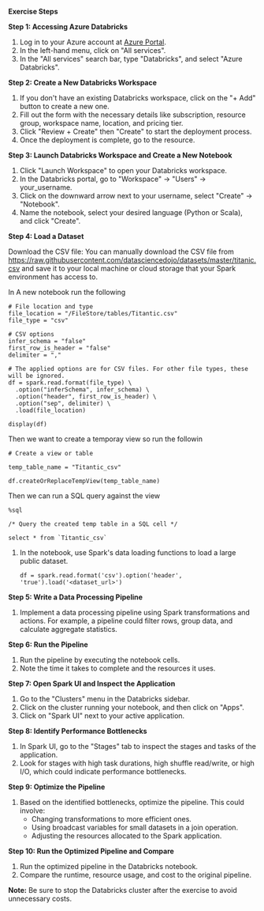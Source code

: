 **Exercise Steps**

**Step 1: Accessing Azure Databricks**

1. Log in to your Azure account at [Azure Portal](https://portal.azure.com/).
2. In the left-hand menu, click on "All services".
3. In the "All services" search bar, type "Databricks", and select "Azure Databricks".

**Step 2: Create a New Databricks Workspace**

1. If you don't have an existing Databricks workspace, click on the "+ Add" button to create a new one.
2. Fill out the form with the necessary details like subscription, resource group, workspace name, location, and pricing tier.
3. Click "Review + Create" then "Create" to start the deployment process.
4. Once the deployment is complete, go to the resource.

**Step 3: Launch Databricks Workspace and Create a New Notebook**

1. Click "Launch Workspace" to open your Databricks workspace.
2. In the Databricks portal, go to "Workspace" -> "Users" -> your_username.
3. Click on the downward arrow next to your username, select "Create" -> "Notebook".
4. Name the notebook, select your desired language (Python or Scala), and click "Create".

**Step 4: Load a Dataset**

Download the CSV file: You can manually download the CSV file from https://raw.githubusercontent.com/datasciencedojo/datasets/master/titanic.csv and save it to your local machine or cloud storage that your Spark environment has access to.

In A new notebook run the following

```
# File location and type
file_location = "/FileStore/tables/Titantic.csv"
file_type = "csv"

# CSV options
infer_schema = "false"
first_row_is_header = "false"
delimiter = ","

# The applied options are for CSV files. For other file types, these will be ignored.
df = spark.read.format(file_type) \
  .option("inferSchema", infer_schema) \
  .option("header", first_row_is_header) \
  .option("sep", delimiter) \
  .load(file_location)

display(df)
```

Then we want to create a temporay view so run the followin

```
# Create a view or table

temp_table_name = "Titantic_csv"

df.createOrReplaceTempView(temp_table_name)
```

Then we can run a SQL query against the view

```
%sql

/* Query the created temp table in a SQL cell */

select * from `Titantic_csv`
```

1. In the notebook, use Spark's data loading functions to load a large public dataset. 
    ```
    df = spark.read.format('csv').option('header', 'true').load('<dataset_url>')
    ```

**Step 5: Write a Data Processing Pipeline**

1. Implement a data processing pipeline using Spark transformations and actions. For example, a pipeline could filter rows, group data, and calculate aggregate statistics.

**Step 6: Run the Pipeline**

1. Run the pipeline by executing the notebook cells.
2. Note the time it takes to complete and the resources it uses.

**Step 7: Open Spark UI and Inspect the Application**

1. Go to the "Clusters" menu in the Databricks sidebar.
2. Click on the cluster running your notebook, and then click on "Apps".
3. Click on "Spark UI" next to your active application.

**Step 8: Identify Performance Bottlenecks**

1. In Spark UI, go to the "Stages" tab to inspect the stages and tasks of the application.
2. Look for stages with high task durations, high shuffle read/write, or high I/O, which could indicate performance bottlenecks.

**Step 9: Optimize the Pipeline**

1. Based on the identified bottlenecks, optimize the pipeline. This could involve:
    - Changing transformations to more efficient ones.
    - Using broadcast variables for small datasets in a join operation.
    - Adjusting the resources allocated to the Spark application.

**Step 10: Run the Optimized Pipeline and Compare**

1. Run the optimized pipeline in the Databricks notebook.
2. Compare the runtime, resource usage, and cost to the original pipeline. 

**Note:** Be sure to stop the Databricks cluster after the exercise to avoid unnecessary costs.
